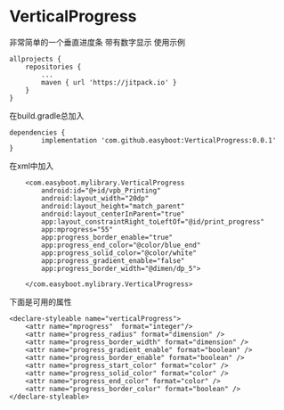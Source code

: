# VerticalProgress
非常简单的一个垂直进度条
带有数字显示
使用示例

	allprojects {
		repositories {
			...
			maven { url 'https://jitpack.io' }
		}
	}
  
  在build.gradle总加入
  
  	dependencies {
	        implementation 'com.github.easyboot:VerticalProgress:0.0.1'
	}
  
  
  在xml中加入
  
        <com.easyboot.mylibrary.VerticalProgress
            android:id="@+id/vpb_Printing"
            android:layout_width="20dp"
            android:layout_height="match_parent"
            android:layout_centerInParent="true"
            app:layout_constraintRight_toLeftOf="@id/print_progress"
            app:mprogress="55"
            app:progress_border_enable="true"
            app:progress_end_color="@color/blue_end"
            app:progress_solid_color="@color/white"
            app:progress_gradient_enable="false"
            app:progress_border_width="@dimen/dp_5">

        </com.easyboot.mylibrary.VerticalProgress>
        
  
下面是可用的属性

    <declare-styleable name="verticalProgress">
        <attr name="mprogress"  format="integer"/>
        <attr name="progress_radius" format="dimension" />
        <attr name="progress_border_width" format="dimension" />
        <attr name="progress_gradient_enable" format="boolean" />
        <attr name="progress_border_enable" format="boolean" />
        <attr name="progress_start_color" format="color" />
        <attr name="progress_solid_color" format="color" />
        <attr name="progress_end_color" format="color" />
        <attr name="progress_border_color" format="boolean" />
    </declare-styleable>
